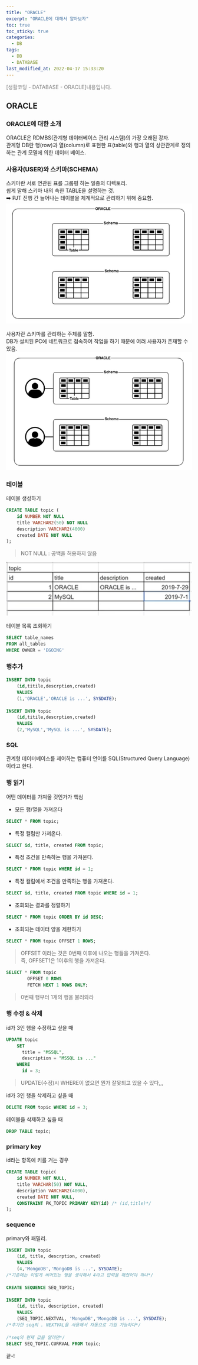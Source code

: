 ```yaml
---
title: "ORACLE"
excerpt: "ORACLE에 대해서 알아보자"
toc: true
toc_sticky: true
categories:
  - DB
tags:
  - DB
  - DATABASE
last_modified_at: 2022-04-17 15:33:20
---
```

<span style="color:grey">[생활코딩 - DATABASE - ORACLE]내용입니다.</span>
  
## ORACLE
  
### ORACLE에 대한 소개
  
ORACLE은 RDMBS(관계형 데이터베이스 관리 시스템)의 가장 오래된 강자.  
관계형 DB란 행(row)과 열(column)로 표현한 표(table)와 행과 열의 상관관계로 정의하는 관계 모델에 의한 데이터 베이스.  
  
### 사용자(USER)와 스키마(SCHEMA)
  
스키마란 서로 연관된 표를 그룹핑 하는 일종의 디렉토리.  
쉽게 말해 스키마 내의 속한 TABLE을 설명하는 것.  
➡️ PJT 진행 간 늘어나는 테이블을 체계적으로 관리하기 위해 중요함.  
![스키마](/assets/images/_Database/생활코딩_ORACLE/d1.png)
  
사용자란 스키마를 관리하는 주체를 말함.  
DB가 설치된 PC에 네트워크로 접속하여 작업을 하기 때문에 여러 사용자가 존재할 수 있음.  
![스키마](/assets/images/_Database/생활코딩_ORACLE/d2.png)
  
### 테이블
  
테이블 생성하기  
  
```sql
CREATE TABLE topic (
    id NUMBER NOT NULL
    title VARCHAR2(50) NOT NULL
    description VARCHAR2(4000)
    created DATE NOT NULL
);
```
  
> NOT NULL : 공백을 허용하지 않음
  
![스키마](/assets/images/_Database/생활코딩_ORACLE/d3.png)  
  
테이블 목록 조회하기
  
```sql
SELECT table_names 
FROM all_tables
WHERE OWNER = 'EGOING'
```
  
### 행추가
```sql
INSERT INTO topic
    (id,titile,descrption,created)
    VALUES
    (1,'ORACLE','ORACLE is ...', SYSDATE);

INSERT INTO topic
    (id,titile,descrption,created)
    VALUES
    (2,'MySQL','MySQL is ...', SYSDATE);
```
   
### SQL
  
관계형 데이터베이스를 제어하는 컴퓨터 언어를 SQL(Structured Query Language)이라고 한다.  
  
### 행 읽기
  
어떤 데이터를 가져올 것인가가 핵심
  
- 모든 행/열을 가져온다
```sql
SELECT * FROM topic;
```
  
- 특정 컬럼만 가져온다.
```sql
SELECT id, title, created FROM topic;
```
  
- 특정 조건을 만족하는 행을 가져온다.
```sql
SELECT * FROM topic WHERE id = 1;
```
  
- 특정 컬럼에서 조건을 만족하는 행을 가져온다.
```sql
SELECT id, title, created FROM topic WHERE id = 1;
```
  
- 조회되는 결과를 정렬하기
```sql
SELECT * FROM topic ORDER BY id DESC;
```
  
- 조회되는 데이터 양을 제한하기
```sql
SELECT * FROM topic OFFSET 1 ROWS;
```
> OFFSET 이라는 것은 0번째 이후에 나오는 행들을 가져온다.  
> 즉, OFFSET1은 1이후의 행을 가져온다.  
  
```sql
SELECT * FROM topic
        OFFSET 0 ROWS
        FETCH NEXT 1 ROWS ONLY;
```
> 0번째 행부터 1개의 행을 불러와라
  
### 행 수정 & 삭제
  
id가 3인 행을 수정하고 싶을 때
```sql
UPDATE topic
    SET 
      title = "MSSQL",
      description = "MSSQL is ..."
    WHERE 
      id = 3;
```
> UPDATE(수정)시 WHERE이 없으면 뭔가 잘못되고 있을 수 있다,,,
  
id가 3인 행을 삭제하고 싶을 때  
```sql
DELETE FROM topic WHERE id = 3;
```
  
테이블을 삭제하고 싶을 때  
```sql
DROP TABLE topic;
```
  
### primary key
  
id라는 항목에 키를 거는 경우
```sql
CREATE TABLE topic(
    id NUMBER NOT NULL,
    title VARCHAR(50) NOT NULL,
    description VARCHAR2(4000),
    created DATE NOT NULL,
    CONSTRAINT PK_TOPIC PRIMARY KEY(id) /* (id,title)*/
);
```
  
### sequence
  
primary와 패밀리.
   
```sql
INSERT INTO topic
    (id, title, descrption, created)
    VALUES
    (4,'MongoDB','MongoDB is ...', SYSDATE);
/*기존에는 이렇게 비어있는 행을 생각해서 4라고 입력을 해줬어야 하나*/

CREATE SEQUENCE SEQ_TOPIC;

INSERT INTO topic
    (id, title, description, created)
    VALUES
    (SEQ_TOPIC.NEXTVAL, 'MongoDB','MongoDB is ...', SYSDATE);
/*추가한 seq의 . NEXTVAL을 사용해서 자동으로 기입 가능하다*/

/*seq의 현재 값을 알려면*/
SELECT SEQ_TOPIC.CURRVAL FROM topic;
```
  
끝-!